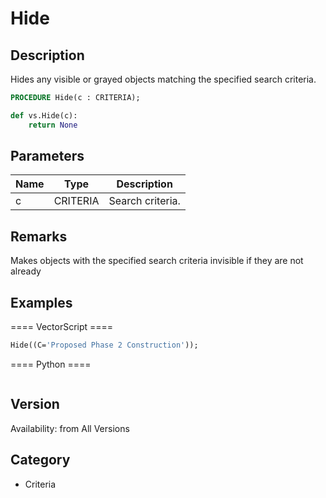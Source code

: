 # Hide

## Description
Hides any visible or grayed objects matching the specified search criteria.

```pascal
PROCEDURE Hide(c : CRITERIA);
```

```python
def vs.Hide(c):
    return None
```

## Parameters
|Name|Type|Description|
|---|---|---|
|c|CRITERIA|Search criteria.|

## Remarks
Makes objects with the specified search criteria invisible if they are not already

## Examples
==== VectorScript ====
```pascal
Hide((C='Proposed Phase 2 Construction'));
```
==== Python ====
```python

```

## Version
Availability: from All Versions

## Category
* Criteria

